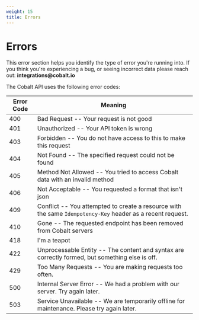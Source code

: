 ```yaml
---
weight: 15
title: Errors
---
```


# Errors

<aside class="notice">This error section helps you identify the type of error you're running into. If you think you're
experiencing a bug, or seeing incorrect data please reach out: <strong>integrations@cobalt.io</strong></aside>

The Cobalt API uses the following error codes:

| Error Code | Meaning                                                                                                    |
|------------|------------------------------------------------------------------------------------------------------------|
| 400        | Bad Request -- Your request is not good                                                                    |
| 401        | Unauthorized -- Your API token is wrong                                                                    |
| 403        | Forbidden -- You do not have access to this to make this request                                           |
| 404        | Not Found -- The specified request could not be found                                                      |
| 405        | Method Not Allowed -- You tried to access Cobalt data with an invalid method                               |
| 406        | Not Acceptable -- You requested a format that isn't json                                                   |
| 409        | Conflict -- You attempted to create a resource with the same `Idempotency-Key` header as a recent request. |
| 410        | Gone -- The requested endpoint has been removed from Cobalt servers                                        |
| 418        | I'm a teapot                                                                                               |
| 422        | Unprocessable Entity -- The content and syntax are correctly formed, but something else is off.            |
| 429        | Too Many Requests -- You are making requests too often.                                                    |
| 500        | Internal Server Error -- We had a problem with our server. Try again later.                                |
| 503        | Service Unavailable -- We are temporarily offline for maintenance. Please try again later.                 |
